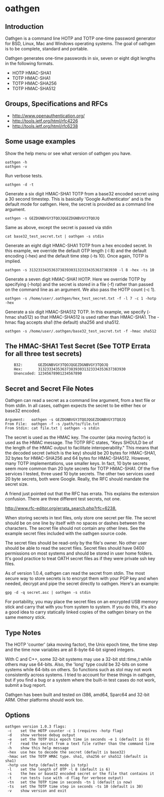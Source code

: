 # oathgen
## Introduction

Oathgen is a command line HOTP and TOTP one-time password generator for BSD, 
Linux, Mac and Windows operating systems. The goal of oathgen is to be 
complete, standard and portable.

Oathgen generates one-time passwords in six, seven or eight digit lengths in
the following formats.
    
  - HOTP HMAC-SHA1
  - TOTP HMAC-SHA1 
  - TOTP HMAC-SHA256 
  - TOTP HMAC-SHA512 

## Groups, Specifications and RFCs

  - http://www.openauthentication.org/
  - http://tools.ietf.org/html/rfc4226
  - http://tools.ietf.org/html/rfc6238

## Some usage examples

Show the help menu or see what version of oathgen you have.

    oathgen -h
    oathgen -v

Run verbose tests.

    oathgen -d -t

Generate a six digit HMAC-SHA1 TOTP from a base32 encoded secret using a 30 
second timestep. This is basically 'Google Authenticator' and is the default 
mode for oathgen. Here, the secret is provided as a command line argument.

    oathgen -s GEZDGNBVGY3TQOJQGEZDGNBVGY3TQOJQ 

Same as above, except the secret is passed via stdin

    cat base32_test_secret.txt | oathgen -s stdin

Generate an eight digit HMAC-SHA1 TOTP from a hex encoded secret. In this 
example, we override the default OTP length (-l 8) and the default encoding 
(-hex) and the default time step (-ts 10). Once again, TOTP is implied.
    
    oathgen -s 3132333435363738393031323334353637383930 -l 8 -hex -ts 10

Generate a seven digit HMAC-SHA1 HOTP. Here we override TOTP by specifying 
(-hotp) and the secret is stored in a file (-f) rather than passed on the 
command line as an argument. We also pass the HOTP count (-c 1).

    oathgen -s /home/user/.oathgen/hex_test_secret.txt -f -l 7 -c 1 -hotp -hex

Generate a six digit HMAC-SHA512 TOTP. In this example, we specify (-hmac sha512)
so that HMAC-SHA512 is used rather than HMAC-SHA1. The -hmac flag accepts sha1
(the default) sha256 and sha512.

    oathgen -s /home/user/.oathgen/base32_test_secret.txt -f -hmac sha512 

## The HMAC-SHA1 Test Secret (See TOTP Errata for all three test secrets) 

```
    B32:       GEZDGNBVGY3TQOJQGEZDGNBVGY3TQOJQ 
    Hex:       3132333435363738393031323334353637383930 
    Unencoded: 12345678901234567890
```

## Secret and Secret File Notes

Oathgen can read a secret as a command line argument, from a text file or from
stdin. In all cases, oathgen expects the secret to be either hex or base32
encoded.

    Argument:   oathgen -s GEZDGNBVGY3TQOJQGEZDGNBVGY3TQOJQ
    From File:  oathgen -f -s /path/to/file.txt
    From Stdin: cat file.txt | oathgen -s stdin 

The secret is used as the HMAC key. The counter (aka moving factor) is used as 
the HMAC message. The TOTP RFC states, "Keys SHOULD be of the length of the 
HMAC output to facilitate interoperability." This means that the decoded secret
(which is the key) should be 20 bytes for HMAC-SHA1, 32 bytes for HMAC-SHA256
and 64 bytes for HMAC-SHA512. However, many TOTP implementations, use smaller
keys. In fact, 10 byte secrets seem more common than 20 byte secrets for TOTP
HMAC-SHA1. Of the five services I tested, three used 10 byte secrets. The other
two services used 20 byte secrets, both were Google. Really, the RFC should
mandate the secret size.

A friend just pointed out that the RFC has errata. This explains the extension
confusion. There are three different test secrets, not one.

  <http://www.rfc-editor.org/errata_search.php?rfc=6238.>  

When storing secrets in text files, only store one secret per file. The secret 
should be on one line by itself with no spaces or dashes between the 
characters. The secret file should not contain any other lines. See the example 
secret files included with the oathgen source code.

The secret files should be read-only by the file's owner. No other user should 
be able to read the secret files. Secret files should have 0400 permissions on 
most systems and should be stored in user home folders. It's good practice to 
treat OATH secret files as if they were private ssh key files.

As of version 1.0.4, oathgen can read the secret from stdin. The most secure
way to store secrets is to encrypt them with your PGP key and when needed, 
decrypt and pipe the secret directly to oathgen. Here's an example:

    gpg -d -q secret.asc | oathgen -s stdin

For portability, you may place the secret files on an encrypted USB memory 
stick and carry that with you from system to system. If you do this, it's also 
a good idea to carry statically linked copies of the oathgen binary on the same 
memory stick.

## Type Notes

The HOTP 'counter' (aka moving factor), the Unix epoch time, the time step
and the time now variables are all 8-byte 64-bit signed integers.

With C and C++, some 32-bit systems may use a 32-bit std::time_t while others 
may use 64-bits. Also, the 'long' type could be 32-bits on some systems while 
64-bits on others. So functions such as stol may not work consistently across 
systems. I tried to account for these things in oathgen, but if you find a bug 
or a system where the built-in test cases do not work, submit a bug report.

Oathgen has been built and tested on i386, amd64, Sparc64 and 32-bit ARM. Other
platforms should work too.

## Options

```
oathgen version 1.0.3 flags:
 -c    set the HOTP counter -c 1 (requires -hotp flag)
 -d    show verbose debug output
 -e    set the TOTP Unix epoch time in seconds -e 1 (default is 0)
 -f    read the secret from a text file rather than the command line
 -h    show this help message
 -hex  use hex to decode the secret (default is base32)
 -hmac set the TOTP HMAC type. sha1, sha256 or sha512 (default is sha1)
 -hotp use hotp (default mode is totp)
 -l    set the length of OTP -l 8 (default is 6)
 -s    the hex or base32 encoded secret or the file that contains it
 -t    run tests (use with -d flag for verbose output)
 -tn   set the TOTP time in seconds -tn 1 (default is now)
 -ts   set the TOTP time step in seconds -ts 10 (default is 30)
 -v    show version and exit
```
